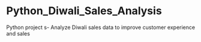 # Python_Diwali_Sales_Analysis
Python project s- Analyze Diwali sales data to improve customer experience and sales
